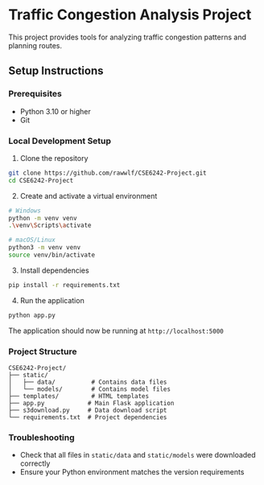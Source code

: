 # Traffic Congestion Analysis Project

This project provides tools for analyzing traffic congestion patterns and planning routes.

## Setup Instructions

### Prerequisites
- Python 3.10 or higher
- Git

### Local Development Setup

1. Clone the repository
```bash
git clone https://github.com/rawwlf/CSE6242-Project.git
cd CSE6242-Project
```

2. Create and activate a virtual environment
```bash
# Windows
python -m venv venv
.\venv\Scripts\activate

# macOS/Linux
python3 -m venv venv
source venv/bin/activate
```

3. Install dependencies
```bash
pip install -r requirements.txt
```

4. Run the application
```bash
python app.py
```

The application should now be running at `http://localhost:5000`

### Project Structure
```
CSE6242-Project/
├── static/
│   ├── data/          # Contains data files
│   └── models/        # Contains model files
├── templates/         # HTML templates
├── app.py            # Main Flask application
├── s3download.py     # Data download script
└── requirements.txt  # Project dependencies
```

### Troubleshooting

- Check that all files in `static/data` and `static/models` were downloaded correctly
- Ensure your Python environment matches the version requirements